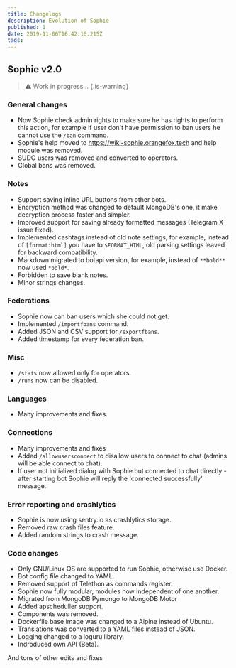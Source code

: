 ```yaml
---
title: Changelogs
description: Evolution of Sophie
published: 1
date: 2019-11-06T16:42:16.215Z
tags: 
---
```


## Sophie v2.0
> :warning: Work in progress...
{.is-warning}

### General changes
- Now Sophie check admin rights to make sure he has rights to perform this action, for example if user don't have permission to ban users he cannot use the `/ban` command.
- Sophie's help moved to https://wiki-sophie.orangefox.tech and help module was removed.
- SUDO users was removed and converted to operators.
- Global bans was removed.

### Notes
- Support saving inline URL buttons from other bots.
- Encryption method was changed to default MongoDB's one, it make decryption process faster and simpler.
- Improved support for saving already formatted messages (Telegram X issue fixed).
- Implemented cashtags instead of old note settings, for example, instead of `[format:html]` you have to `$FORMAT_HTML`, old parsing settings leaved for backward compatibility.
- Markdown migrated to botapi version, for example, instead of `**bold**` now used `*bold*`.
- Forbidden to save blank notes.
- Minor strings changes.

### Federations
- Sophie now can ban users which she could not get.
- Implemented `/importfbans` command.
- Added JSON and CSV support for `/exportfbans`.
- Added timestamp for every federation ban.

### Misc
- `/stats` now allowed only for operators.
- `/runs` now can be disabled.

### Languages
- Many improvements and fixes.

### Connections
- Many improvements and fixes
- Added `/allowusersconnect` to disallow users to connect to chat (admins will be able connect to chat).
- If user not initialized dialog with Sophie but connected to chat directly - after starting bot Sophie will reply the 'connected successfully' message.

### Error reporting and crashlytics
- Sophie is now using sentry.io as crashlytics storage.
- Removed raw crash files feature.
- Added random strings to crash message.

### Code changes
- Only GNU/Linux OS are supported to run Sophie, otherwise use Docker.
- Bot config file changed to YAML.
- Removed support of Telethon as commands register.
- Sophie now fully modular, modules now independent of one another.
- Migrated from MongoDB Pymongo to MongoDB Motor
- Added apscheduller support.
- Components was removed.
- Dockerfile base image was changed to a Alpine instead of Ubuntu.
- Translations was converted to a YAML files instead of JSON.
- Logging changed to a loguru library.
- Indroduced own API (Beta).

And tons of other edits and fixes